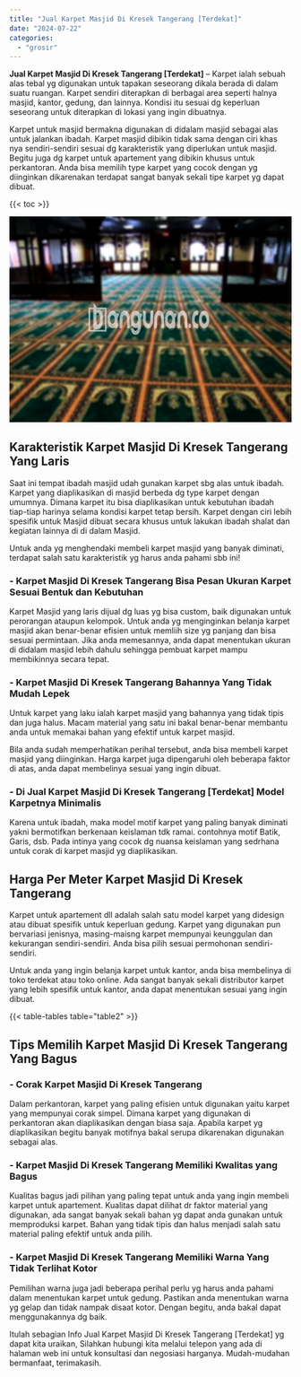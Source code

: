 ```yaml
---
title: "Jual Karpet Masjid Di Kresek Tangerang [Terdekat]"
date: "2024-07-22"
categories: 
  - "grosir"
---
```


**Jual Karpet Masjid Di Kresek Tangerang \[Terdekat\]** – Karpet ialah sebuah alas tebal yg digunakan untuk tapakan seseorang dikala berada di dalam suatu ruangan. Karpet sendiri diterapkan di berbagai area seperti halnya masjid, kantor, gedung, dan lainnya. Kondisi itu sesuai dg keperluan seseorang untuk diterapkan di lokasi yang ingin dibuatnya.

Karpet untuk masjid bermakna digunakan di didalam masjid sebagai alas untuk jalankan ibadah. Karpet masjid dibikin tidak sama dengan ciri khas nya sendiri-sendiri sesuai dg karakteristik yang diperlukan untuk masjid. Begitu juga dg karpet untuk apartement yang dibikin khusus untuk perkantoran. Anda bisa memilih type karpet yang cocok dengan yg diinginkan dikarenakan terdapat sangat banyak sekali tipe karpet yg dapat dibuat.

{{< toc >}}

![Jual Karpet Masjid Di Kresek Tangerang [Terdekat]](/images/grosir-karpet-murah-67.png)

## Karakteristik Karpet Masjid Di Kresek Tangerang Yang Laris

Saat ini tempat ibadah masjid udah gunakan karpet sbg alas untuk ibadah. Karpet yang diaplikasikan di masjid berbeda dg type karpet dengan umumnya. Dimana karpet itu bisa diaplikasikan untuk kebutuhan ibadah tiap-tiap harinya selama kondisi karpet tetap bersih. Karpet dengan ciri lebih spesifik untuk Masjid dibuat secara khusus untuk lakukan ibadah shalat dan kegiatan lainnya di di dalam Masjid.

Untuk anda yg menghendaki membeli karpet masjid yang banyak diminati, terdapat salah satu karakteristik yg harus anda pahami sbb ini!

### \- Karpet Masjid Di Kresek Tangerang Bisa Pesan Ukuran Karpet Sesuai Bentuk dan Kebutuhan

Karpet Masjid yang laris dijual dg luas yg bisa custom, baik digunakan untuk perorangan ataupun kelompok. Untuk anda yg menginginkan belanja karpet masjid akan benar-benar efisien untuk memliih size yg panjang dan bisa sesuai permintaan. Jika anda memesannya, anda dapat menentukan ukuran di didalam masjid lebih dahulu sehingga pembuat karpet mampu membikinnya secara tepat.

### \- Karpet Masjid Di Kresek Tangerang Bahannya Yang Tidak Mudah Lepek

Untuk karpet yang laku ialah karpet masjid yang bahannya yang tidak tipis dan juga halus. Macam material yang satu ini bakal benar-benar membantu anda untuk memakai bahan yang efektif untuk karpet masjid.

Bila anda sudah memperhatikan perihal tersebut, anda bisa membeli karpet masjid yang diinginkan. Harga karpet juga dipengaruhi oleh beberapa faktor di atas, anda dapat membelinya sesuai yang ingin dibuat.

### \- Di Jual Karpet Masjid Di Kresek Tangerang \[Terdekat\] Model Karpetnya Minimalis

Karena untuk ibadah, maka model motif karpet yang paling banyak diminati yakni bermotifkan berkenaan keislaman tdk ramai. contohnya motif Batik, Garis, dsb. Pada intinya yang cocok dg nuansa keislaman yang sedrhana untuk corak di karpet masjid yg diaplikasikan.

## Harga Per Meter Karpet Masjid Di Kresek Tangerang

Karpet untuk apartement dll adalah salah satu model karpet yang didesign atau dibuat spesifik untuk keperluan gedung. Karpet yang digunakan pun bervariasi jenisnya, masing-maisng karpet mempunyai keunggulan dan kekurangan sendiri-sendiri. Anda bisa pilih sesuai permohonan sendiri-sendiri.

Untuk anda yang ingin belanja karpet untuk kantor, anda bisa membelinya di toko terdekat atau toko online. Ada sangat banyak sekali distributor karpet yang lebih spesifik untuk kantor, anda dapat menentukan sesuai yang ingin dibuat.

{{< table-tables table="table2" >}}

## Tips Memilih Karpet Masjid Di Kresek Tangerang Yang Bagus

### \- Corak Karpet Masjid Di Kresek Tangerang

Dalam perkantoran, karpet yang paling efisien untuk digunakan yaitu karpet yang mempunyai corak simpel. Dimana karpet yang digunakan di perkantoran akan diaplikasikan dengan biasa saja. Apabila karpet yg diaplikasikan begitu banyak motifnya bakal serupa dikarenakan digunakan sebagai alas.

### \- Karpet Masjid Di Kresek Tangerang Memiliki Kwalitas yang Bagus

Kualitas bagus jadi pilihan yang paling tepat untuk anda yang ingin membeli karpet untuk apartement. Kualitas dapat dilihat dr faktor material yang digunakan, ada sangat banyak sekali bahan yg dapat anda gunakan untuk memproduksi karpet. Bahan yang tidak tipis dan halus menjadi salah satu material paling efektif untuk anda pilih.

### \- Karpet Masjid Di Kresek Tangerang Memiliki Warna Yang Tidak Terlihat Kotor

Pemilihan warna juga jadi beberapa perihal perlu yg harus anda pahami dalam menentukan karpet untuk gedung. Pastikan anda menentukan warna yg gelap dan tidak nampak disaat kotor. Dengan begitu, anda bakal dapat menggunakannya dg baik.

Itulah sebagian Info Jual Karpet Masjid Di Kresek Tangerang \[Terdekat\] yg dapat kita uraikan, Silahkan hubungi kita melalui telepon yang ada di halaman web ini untuk konsultasi dan negosiasi harganya. Mudah-mudahan bermanfaat, terimakasih.
